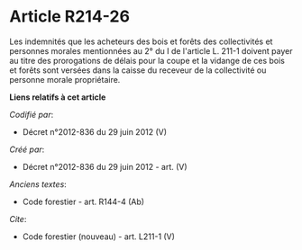 # Article R214-26

Les indemnités que les acheteurs des bois et forêts des collectivités et personnes morales mentionnées au 2° du I de
l'article L. 211-1 doivent payer au titre des prorogations de délais pour la coupe et la vidange de ces bois et forêts sont
versées dans la caisse du receveur de la collectivité ou personne morale propriétaire.

**Liens relatifs à cet article**

_Codifié par_:

  - Décret n°2012-836 du 29 juin 2012 (V)

_Créé par_:

  - Décret n°2012-836 du 29 juin 2012 - art. (V)

_Anciens textes_:

  - Code forestier - art. R144-4 (Ab)

_Cite_:

  - Code forestier (nouveau) - art. L211-1 (V)
